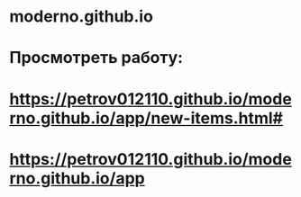 # moderno.github.io

# Просмотреть работу:
# https://petrov012110.github.io/moderno.github.io/app/new-items.html#
# https://petrov012110.github.io/moderno.github.io/app
